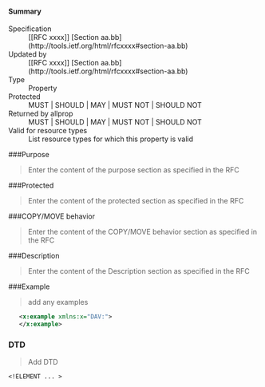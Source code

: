 <!-- --- title: property template -->

<div id="summary-box" markdown="1">
<h4>Summary</h4>

<dl>
<dt>Specification</dt>
<!-- insert the RFC number and the link to the original specification of this property -->
<dd markdown="1">[[RFC xxxx]]
[Section aa.bb](http://tools.ietf.org/html/rfcxxxx#section-aa.bb)
</dd>
<dt>Updated by</dt>
<!-- insert the RFC number and the link to the updating specification or remove this section -->
<dd markdown="1">[[RFC xxxx]]
[Section aa.bb](http://tools.ietf.org/html/rfcxxxx#section-aa.bb)
</dd>
<dt>Type</dt>
<dd markdown="1">Property
</dd>
<dt>Protected</dt>
<dd markdown="1">MUST | SHOULD | MAY | MUST NOT | SHOULD NOT
</dd>
<dt>Returned by allprop</dt>
<dd markdown="1">MUST | SHOULD | MAY | MUST NOT | SHOULD NOT
</dd>
<dt>Valid for resource types</dt>
<dd markdown="1">List resource types for which this property is valid
</dd>
</dl>

</div>

<!-- below is a list of common sections for property definitions. Adjust the list as needed. Don't forget to block-quote any text that's copied from the RFC -->

###Purpose
> Enter the content of the purpose section as specified in the RFC

###Protected
> Enter the content of the protected section as specified in the RFC

###COPY/MOVE behavior
> Enter the content of the COPY/MOVE behavior section as specified in the RFC

###Description
> Enter the content of the Description section as specified in the RFC

###Example
> add any examples
>
```xml
   <x:example xmlns:x="DAV:">
   </x:example>
```

### DTD
> Add DTD
```
<!ELEMENT ... >
```
